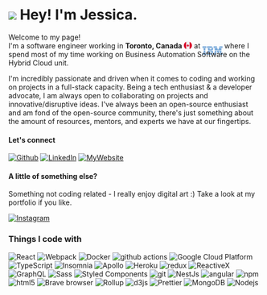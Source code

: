 

<!--
### Hi there 👋
**JessNah/JessNah** is a ✨ _special_ ✨ repository because its `README.md` (this file) appears on your GitHub profile.

Here are some ideas to get you started:

- 🔭 I’m currently working on ...
- 🌱 I’m currently learning ...
- 👯 I’m looking to collaborate on ...
- 🤔 I’m looking for help with ...
- 💬 Ask me about ...
- 📫 How to reach me: ...
- 😄 Pronouns: ...
- ⚡ Fun fact: ...
-->


<!-- "https://emojis.slackmojis.com/emojis/images/1471045852/842/hi.gif?1471045852" -->
# <img src="https://emojis.slackmojis.com/emojis/images/1531849430/4246/blob-sunglasses.gif?1531849430" width="30"/> Hey! I'm Jessica.

<p>Welcome to my page! </br> I'm a software engineer working in <b>Toronto, Canada</b> <img src="Assets/Images/canada.svg" width="16" style="max-width: 100%;margin-bottom: -2px;"/> at <img src="Assets/Images/ibm.svg" width="40" style="margin-bottom:-12px"> where I spend most of my time working on Business Automation Software on the Hybrid Cloud unit. </p>
I'm incredibly passionate and driven when it comes to coding and working on projects in a full-stack capacity. Being a tech enthusiast & a developer advocate, I am always open to collaborating on projects and innovative/disruptive ideas.
I've always been an open-source enthusiast and am fond of the open-source community, there's just something about the amount of resources, mentors, and experts we have at our fingertips.

#### Let's connect

<p>
<a href="https://github.com/JessNah" target="_blank"><img alt="Github" src="https://img.shields.io/badge/GitHub-%2312100E.svg?&style=for-the-badge&logo=Github&logoColor=white&color=833AB4" /></a> 
<!-- <a href="https://twitter.com/Guibz16" target="_blank"><img alt="Twitter" src="https://img.shields.io/badge/twitter-%231DA1F2.svg?&style=for-the-badge&logo=twitter&logoColor=white" /></a> -->
<a href="https://www.linkedin.com/in/jessicanahulan" target="_blank"><img alt="LinkedIn" src="https://img.shields.io/badge/linkedin-%230077B5.svg?&style=for-the-badge&logo=linkedin&logoColor=white" /></a>
<a href="http://jessnah.github.io" target="_blank"><img alt="MyWebsite" src="https://img.shields.io/badge/my_website-%2312100E.svg?&style=for-the-badge&logo=GitHubSponsors&logoColor=white&color=3bbfb2" /></a>
<!-- <a href="https://medium.com/@th.guibert" target="_blank"><img alt="Medium" src="https://img.shields.io/badge/medium-%2312100E.svg?&style=for-the-badge&logo=medium&logoColor=white" /></a> -->

#### A little of something else?

Something not coding related - I really enjoy digital art :) Take a look at my portfolio if you like.

<a href="https://www.instagram.com/jessx.art" target="_blank"><img alt="Instagram" src="https://img.shields.io/badge/instagram-%2312100E.svg?&style=for-the-badge&logo=instagram&logoColor=white&color=C13584" /></a>
</p>

<h3>Things I code with</h3>
<p>
  <img alt="React" src="https://img.shields.io/badge/-React-45b8d8?style=flat-square&logo=react&logoColor=white" />
  <img alt="Webpack" src="https://img.shields.io/badge/-Webpack-8DD6F9?style=flat-square&logo=webpack&logoColor=white" /> 
  <img alt="Docker" src="https://img.shields.io/badge/-Docker-46a2f1?style=flat-square&logo=docker&logoColor=white" />
  <img alt="github actions" src="https://img.shields.io/badge/-Github_Actions-2088FF?style=flat-square&logo=github-actions&logoColor=white" />
  <img alt="Google Cloud Platform" src="https://img.shields.io/badge/-Google_Cloud_Platform-1a73e8?style=flat-square&logo=google-cloud&logoColor=white" />
  <img alt="TypeScript" src="https://img.shields.io/badge/-TypeScript-007ACC?style=flat-square&logo=typescript&logoColor=white" />
  <img alt="Insomnia" src="https://img.shields.io/badge/-Insomnia-5849BE?style=flat-square&logo=insomnia&logoColor=white" />
  <img alt="Apollo" src="https://img.shields.io/badge/-Apollo%20GraphQL-311C87?style=flat-square&logo=apollo-graphql&logoColor=white" />
  <img alt="Heroku" src="https://img.shields.io/badge/-Heroku-430098?style=flat-square&logo=heroku&logoColor=white" />
  <img alt="redux" src="https://img.shields.io/badge/-Redux-764ABC?style=flat-square&logo=redux&logoColor=white" />
  <img alt="ReactiveX" src="https://img.shields.io/badge/-RxJs-B7178C?style=flat-square&logo=reactivex&logoColor=white" />
  <img alt="GraphQL" src="https://img.shields.io/badge/-GraphQL-E10098?style=flat-square&logo=graphql&logoColor=white" />
  <img alt="Sass" src="https://img.shields.io/badge/-Sass-CC6699?style=flat-square&logo=sass&logoColor=white" />
  <img alt="Styled Components" src="https://img.shields.io/badge/-Styled_Components-db7092?style=flat-square&logo=styled-components&logoColor=white" />
  <img alt="git" src="https://img.shields.io/badge/-Git-F05032?style=flat-square&logo=git&logoColor=white" />
  <img alt="NestJs" src="https://img.shields.io/badge/-NestJs-ea2845?style=flat-square&logo=nestjs&logoColor=white" />
  <img alt="angular" src="https://img.shields.io/badge/-Angular-DD0031?style=flat-square&logo=angular&logoColor=white" />
  <img alt="npm" src="https://img.shields.io/badge/-NPM-CB3837?style=flat-square&logo=npm&logoColor=white" />
  <img alt="html5" src="https://img.shields.io/badge/-HTML5-E34F26?style=flat-square&logo=html5&logoColor=white" />
  <img alt="Brave browser" src="https://img.shields.io/badge/-Brave_Browser-FB542B?style=flat-square&logo=brave&logoColor=white" />
  <img alt="Rollup" src="https://img.shields.io/badge/-Rollup-EC4A3F?style=flat-square&logo=rollup.js&logoColor=white" />
  <img alt="d3js" src="https://img.shields.io/badge/-D3.js-F9A03C?style=flat-square&logo=d3.js&logoColor=white" />
  <img alt="Prettier" src="https://img.shields.io/badge/-Prettier-F7B93E?style=flat-square&logo=prettier&logoColor=white" />
  <img alt="MongoDB" src="https://img.shields.io/badge/-MongoDB-13aa52?style=flat-square&logo=mongodb&logoColor=white" />
  <img alt="Nodejs" src="https://img.shields.io/badge/-Nodejs-43853d?style=flat-square&logo=Node.js&logoColor=white" />
</p>

<!--

### Some open source projects I contribute to

<table>
  <thead align="center">
    <tr border: none;>
      <td><b>🎁 Projects</b></td>
      <td><b>⭐ Stars</b></td>
    </tr>
  </thead>
  <tbody>
    <tr>
      <td><a href="https://github.com/pkgjs/parseargs"><b>Parseargs</b></a></td>
      <td><img alt="Stars" src="https://img.shields.io/github/stars/pkgjs/parseargs?style=flat-square&labelColor=343b41"/></td>
    </tr>
	  <tr>
      <td><a href="https://github.com/carbon-design-system/ibm-cloud-cognitive"><b>Carbon-design-system/ibm-cloud-cognitive</b></a></td>
      <td><img alt="Stars" src="https://img.shields.io/github/stars/carbon-design-system/ibm-cloud-cognitive?style=flat-square&labelColor=343b41"/></td>
    </tr>
  </tbody>
</table>

-->

